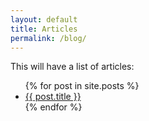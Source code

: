 ```yaml
---
layout: default
title: Articles
permalink: /blog/
---
```


This will have a list of articles:

<ul>
  {% for post in site.posts %}
    <li>
      <a href="{{ post.url }}">{{ post.title }}</a>
    </li>
  {% endfor %}
</ul>
